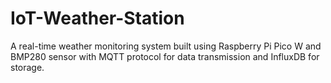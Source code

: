 # IoT-Weather-Station
A real-time weather monitoring system built using Raspberry Pi Pico W and BMP280 sensor with MQTT protocol for data transmission and InfluxDB for storage.
